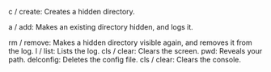 c / create: Creates a hidden directory.

a / add: Makes an existing directory hidden, and logs it.

rm / remove: Makes a hidden directory visible again, and removes it from the log.
l / list: Lists the log.
cls / clear: Clears the screen.
pwd: Reveals your path.
delconfig: Deletes the config file.
cls / clear: Clears the console.
